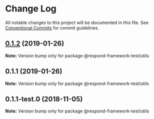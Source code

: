 # Change Log

All notable changes to this project will be documented in this file.
See [Conventional Commits](https://conventionalcommits.org) for commit guidelines.

## [0.1.2](https://github.com/respond-framework/rudy/compare/@respond-framework-test/utils@0.1.1...@respond-framework-test/utils@0.1.2) (2019-01-26)

**Note:** Version bump only for package @respond-framework-test/utils





## 0.1.1 (2019-01-26)

**Note:** Version bump only for package @respond-framework-test/utils





## 0.1.1-test.0 (2018-11-05)

**Note:** Version bump only for package @respond-framework-test/utils
